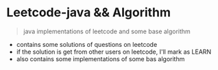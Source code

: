 # Leetcode-java && Algorithm
>java implementations of leetcode and some base algorithm

 - contains some solutions of questions on leetcode
 - if the solution is get from other users on leetcode, I'll mark as LEARN
 - also contains some implementations of some bas algorithm
